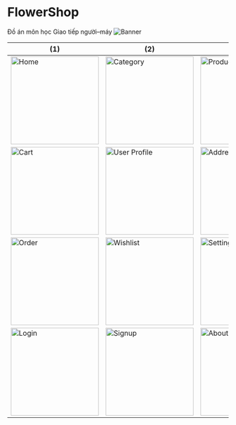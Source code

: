 # FlowerShop

Đồ án môn học Giao tiếp người–máy
![Banner](https://user-images.githubusercontent.com/60851390/229032236-ede4bacb-186f-4375-ab09-5f2918fce529.png)

| (1)                                                                                                                                         | (2)                                                                                                                                                | (3)                                                                                                                                                |
| ------------------------------------------------------------------------------------------------------------------------------------------- | -------------------------------------------------------------------------------------------------------------------------------------------------- | -------------------------------------------------------------------------------------------------------------------------------------------------- |
| <img src="https://user-images.githubusercontent.com/60851390/229032273-7104ecd0-f0e9-41c4-a403-7b5763ae31b3.png" alt="Home" width="200" />  | <img src="https://user-images.githubusercontent.com/60851390/229032281-1a34466b-c909-4e84-8d23-afc92d3328d5.png" alt="Category" width="200" />     | <img src="https://user-images.githubusercontent.com/60851390/229032286-05ad1a40-0a0c-4c3c-89cf-c37e24381993.png" alt="Product" width="200" />      |
| <img src="https://user-images.githubusercontent.com/60851390/229032287-30b2c353-c845-4e31-ac03-1c6f5d56dba3.png" alt="Cart" width="200" />  | <img src="https://user-images.githubusercontent.com/60851390/229032288-f201535a-50cf-44e0-83ed-87c37976c79d.png" alt="User Profile" width="200" /> | <img src="https://user-images.githubusercontent.com/60851390/229032290-d850a619-29eb-4247-86ab-c4e93e2a7488.png" alt="Address Book" width="200" /> |
| <img src="https://user-images.githubusercontent.com/60851390/229032293-4d407300-0d63-4be0-969d-bc7ae903b0da.png" alt="Order" width="200" /> | <img src="https://user-images.githubusercontent.com/60851390/229032295-a14b47c5-05cb-4bb3-8dd8-1618b89c3b3c.png" alt="Wishlist" width="200" />     | <img src="https://user-images.githubusercontent.com/60851390/229032296-8994ecc8-8bcf-4ca9-b8b1-a9b81937c82d.png" alt="Setting" width="200" />      |
| <img src="https://user-images.githubusercontent.com/60851390/229032298-132f4858-f1e1-4d2a-83d3-eb539561c761.png" alt="Login" width="200" /> | <img src="https://user-images.githubusercontent.com/60851390/229032301-97330f8b-ab9b-4afd-b504-4deb311903c7.png" alt="Signup" width="200" />       | <img src="https://user-images.githubusercontent.com/60851390/229032306-b12ac218-35a4-4cf9-bc8f-6a5387614e03.png" alt="About" width="200" />        |
